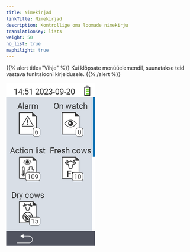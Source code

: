 ```yaml
---
title: Nimekirjad
linkTitle: Nimekirjad
description: Kontrollige oma loomade nimekirju
translationKey: lists
weight: 50
no_list: true
maphilight: true
---
```

{{% alert title="Vihje" %}}
Kui klõpsate menüüelemendil, suunatakse teid vastava funktsiooni kirjeldusele.
{{% /alert %}}

<img src="images/lists.png" alt="VitalControl Uus farmis" title="Uus farmis" usemap="#workmap" class="maphilight" />

<map name="workmap">
  <area shape="rect" coords="3,40,116,160" alt="Häirete nimekiri" title="Vaadake oma häirete nimekirja&#10;Hiireklõps: ava dokumentatsioon" href="/et/docs/lists/alarm/">
  <area shape="rect" coords="3,160,116,280" alt="Tegutsemise nimekiri" title="Vaadake oma tegutsemise nimekirja.&#10;Hiireklõps: ava dokumentatsioon" href="/et/docs/lists/actions/">
  <area shape="rect" coords="3,280,116,399" alt="Puhkeolekus lehmade nimekiri" title="Vaadake oma puhkeolekus lehmade nimekirja&#10;Hiireklõps: ava dokumentatsioon" href="/et/docs/lists/dry-cows/">

  <area shape="rect" coords="116,40,230,160" alt="Jälgimisnimekiri" title="Vaadake oma jälgimisnimekirja&#10;Hiireklõps: ava dokumentatsioon" href="/et/docs/lists/on-watch/">
  <area shape="rect" coords="116,160,230,280" alt="Värsked lehmad" title="Vaadake oma värskete lehmade nimekirja&#10;Hiireklõps: ava dokumentatsioon" href="/et/docs/lists/fresh-cows/">

  <area shape="rect" coords="2,401,115,438" alt="Tagasi" title="Hüppa tagasi ühe taseme võrra" href="/et/docs/menu/mainmenu/">
</map>
